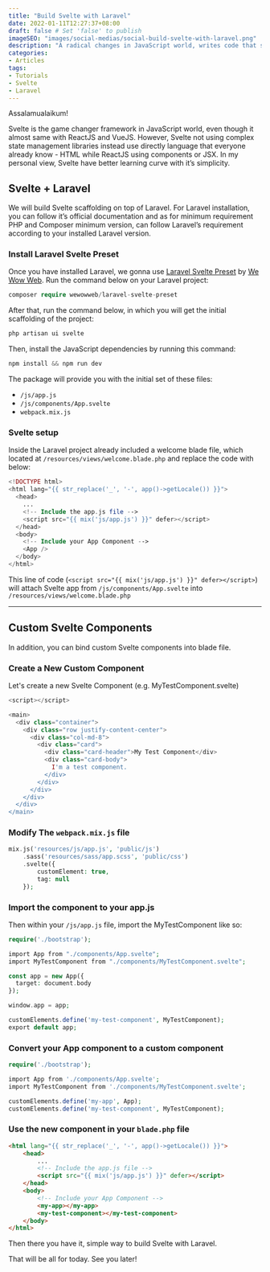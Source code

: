 ```yaml
---
title: "Build Svelte with Laravel"
date: 2022-01-11T12:27:37+08:00
draft: false # Set 'false' to publish
imageSEO: "images/social-medias/social-build-svelte-with-laravel.png"
description: "A radical changes in JavaScript world, writes code that surgically updates the DOM when the state of the app changes"
categories:
- Articles
tags:
- Tutorials
- Svelte
- Laravel
---
```


Assalamualaikum!

Svelte is the game changer framework in JavaScript world, even though it almost same with ReactJS and VueJS. However, Svelte not using complex state management libraries instead use directly language that everyone already know - HTML while ReactJS using components or JSX. In my personal view, Svelte have better learning curve with it’s simplicity.

## Svelte + Laravel

We will build Svelte scaffolding on top of Laravel. For Laravel installation, you can follow it’s official documentation and as for minimum requirement PHP and Composer minimum version, can follow Laravel’s requirement according to your installed Laravel version.

### Install Laravel Svelte Preset

Once you have installed Laravel, we gonna use [Laravel Svelte Preset](https://github.com/wewowweb/laravel-svelte-preset) by [We Wow Web](https://github.com/wewowweb). Run the command below on your Laravel project:

```php
composer require wewowweb/laravel-svelte-preset
```

After that, run the command below, in which you will get the initial scaffolding of the project:

```php
php artisan ui svelte
```

Then, install the JavaScript dependencies by running this command:

```php
npm install && npm run dev
```

The package will provide you with the initial set of these files:

- `/js/app.js`
- `/js/components/App.svelte`
- `webpack.mix.js`

### Svelte setup

Inside the Laravel project already included a welcome blade file, which located at `/resources/views/welcome.blade.php`  and replace the code with below:

```php
<!DOCTYPE html>
<html lang="{{ str_replace('_', '-', app()->getLocale()) }}">
  <head>
    ...
    <!-- Include the app.js file -->
    <script src="{{ mix('js/app.js') }}" defer></script>
  </head>
  <body>
    <!-- Include your App Component -->
    <App />
  </body>
</html>
```

This line of code (`<script src="{{ mix('js/app.js') }}" defer></script>`)  will attach Svelte app from `/js/components/App.svelte` into `/resources/views/welcome.blade.php` 

---

## Custom Svelte Components

In addition, you can bind custom Svelte components into blade file.

### Create a New Custom Component

Let's create a new Svelte Component (e.g. MyTestComponent.svelte)

```php
<script></script>

<main>
  <div class="container">
    <div class="row justify-content-center">
      <div class="col-md-8">
        <div class="card">
          <div class="card-header">My Test Component</div>
          <div class="card-body">
            I'm a test component.
          </div>
        </div>
      </div>
    </div>
  </div>
</main>
```

### Modify The `webpack.mix.js` file

```php
mix.js('resources/js/app.js', 'public/js')
    .sass('resources/sass/app.scss', 'public/css')
    .svelte({
        customElement: true,
        tag: null
    });
```

### Import the component to your app.js

Then within your `/js/app.js` file, import the MyTestComponent like so:

```php
require('./bootstrap');

import App from "./components/App.svelte";
import MyTestComponent from "./components/MyTestComponent.svelte";

const app = new App({
  target: document.body
});

window.app = app;

customElements.define('my-test-component', MyTestComponent);
export default app;
```

### Convert your App component to a custom component

```php
require('./bootstrap');

import App from './components/App.svelte';
import MyTestComponent from './components/MyTestComponent.svelte';

customElements.define('my-app', App);
customElements.define('my-test-component', MyTestComponent);
```

### Use the new component in your `blade.php` file
<!DOCTYPE html>

```html
<html lang="{{ str_replace('_', '-', app()->getLocale()) }}">
    <head>
        ...
        <!-- Include the app.js file -->
        <script src="{{ mix('js/app.js') }}" defer></script>
    </head>
    <body>
        <!-- Include your App Component -->
        <my-app></my-app>
        <my-test-component></my-test-component>
    </body>
</html>
```

Then there you have it, simple way to build Svelte with Laravel.

That will be all for today. See you later!